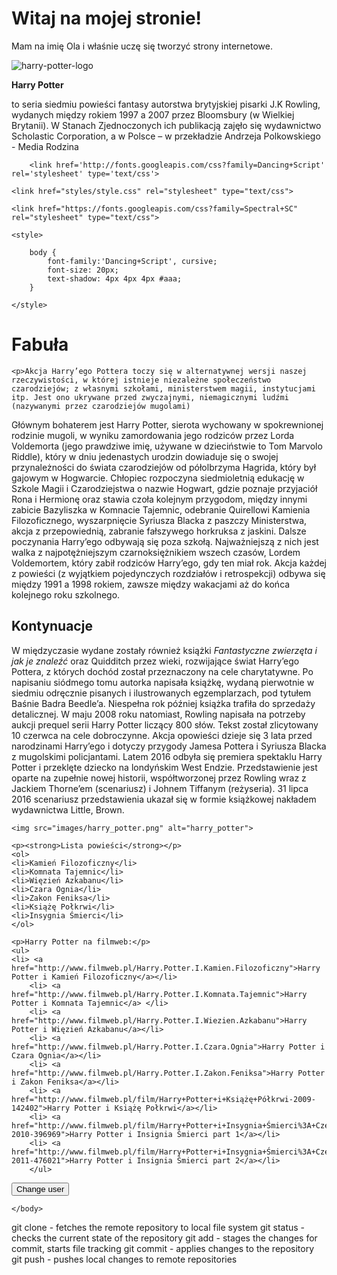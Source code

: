 # Witaj na mojej stronie! 

Mam na imię Ola i właśnie uczę się tworzyć strony internetowe. 

<!DOCTYPE html>
<html>
    <body><img src="images/harry-potter-logo.png" alt="harry-potter-logo"</body>
        <p> </p>
    <head>
        <meta charset="utf-8"
              <title><strong>Harry Potter</strong></title>
		<p>to seria siedmiu powieści fantasy autorstwa brytyjskiej pisarki J.K Rowling, wydanych między rokiem 1997 a 2007 przez Bloomsbury (w Wielkiej Brytanii). W Stanach Zjednoczonych ich publikacją zajęło się wydawnictwo Scholastic Corporation, a w Polsce – w przekładzie Andrzeja Polkowskiego - Media Rodzina</p>
		
		<link href='http://fonts.googleapis.com/css?family=Dancing+Script' rel='stylesheet' type='text/css'>
        
    <link href="styles/style.css" rel="stylesheet" type="text/css"> 
    
    <link href="https://fonts.googleapis.com/css?family=Spectral+SC" rel="stylesheet" type="text/css">
        
    <style> 
        
        body {
            font-family:'Dancing+Script', cursive;
            font-size: 20px;
            text-shadow: 4px 4px 4px #aaa;
        }
       
    </style>
    
</head>
<body>
    <h1>Fabuła</h1>

    <p>Akcja Harry’ego Pottera toczy się w alternatywnej wersji naszej rzeczywistości, w której istnieje niezależne społeczeństwo czarodziejów; z własnymi szkołami, ministerstwem magii, instytucjami itp. Jest ono ukrywane przed zwyczajnymi, niemagicznymi ludźmi (nazywanymi przez czarodziejów mugolami)
Głównym bohaterem jest Harry Potter, sierota wychowany w spokrewnionej rodzinie mugoli, w wyniku zamordowania jego rodziców przez Lorda Voldemorta (jego prawdziwe imię, używane w dzieciństwie to Tom Marvolo Riddle), który w dniu jedenastych urodzin dowiaduje się o swojej przynależności do świata czarodziejów od półolbrzyma Hagrida, który był gajowym w Hogwarcie. Chłopiec rozpoczyna siedmioletnią edukację w Szkole Magii i Czarodziejstwa o nazwie Hogwart, gdzie poznaje przyjaciół Rona i Hermionę oraz stawia czoła kolejnym przygodom, między innymi zabicie Bazyliszka w Komnacie Tajemnic, odebranie Quirellowi Kamienia Filozoficznego, wyszarpnięcie Syriusza Blacka z paszczy Ministerstwa, akcja z przepowiednią, zabranie fałszywego horkruksa z jaskini. Dalsze poczynania Harry’ego odbywają się poza szkołą.
Najważniejszą z nich jest walka z najpotężniejszym czarnoksiężnikiem wszech czasów, Lordem Voldemortem, który zabił rodziców Harry’ego, gdy ten miał rok.
Akcja każdej z powieści (z wyjątkiem pojedynczych rozdziałów i retrospekcji) odbywa się między 1991 a 1998 rokiem, zawsze między wakacjami aż do końca kolejnego roku szkolnego.</p>
    <h2>Kontynuacje</h2>
    <p>W międzyczasie wydane zostały również książki <i>Fantastyczne zwierzęta i jak je znaleźć</i> oraz Quidditch przez wieki, rozwijające świat Harry’ego Pottera, z których dochód został przeznaczony na cele charytatywne.
Po napisaniu siódmego tomu autorka napisała książkę, wydaną pierwotnie w siedmiu odręcznie pisanych i ilustrowanych egzemplarzach, pod tytułem Baśnie Badra Beedle’a. Niespełna rok później książka trafiła do sprzedaży detalicznej.
W maju 2008 roku natomiast, Rowling napisała na potrzeby aukcji prequel serii Harry Potter liczący 800 słów. Tekst został zlicytowany 10 czerwca na cele dobroczynne. Akcja opowieści dzieje się 3 lata przed narodzinami Harry’ego i dotyczy przygody Jamesa Pottera i Syriusza Blacka z mugolskimi policjantami.
Latem 2016 odbyła się premiera spektaklu Harry Potter i przeklęte dziecko na londyńskim West Endzie. Przedstawienie jest oparte na zupełnie nowej historii, współtworzonej przez Rowling wraz z Jackiem Thorne’em (scenariusz) i Johnem Tiffanym (reżyseria). 31 lipca 2016 scenariusz przedstawienia ukazał się w formie książkowej nakładem wydawnictwa Little, Brown.</p>
  
    <img src="images/harry_potter.png" alt="harry_potter">
    
    <p><strong>Lista powieści</strong></p>
    <ol>
    <li>Kamień Filozoficzny</li>
    <li>Komnata Tajemnic</li>
    <li>Więzień Azkabanu</li>
    <li>Czara Ognia</li>
    <li>Zakon Feniksa</li>
    <li>Książę Połkrwi</li>
    <li>Insygnia Śmierci</li>
    </ol>
    
    <p>Harry Potter na filmweb:</p>
    <ul>
    <li> <a href="http://www.filmweb.pl/Harry.Potter.I.Kamien.Filozoficzny">Harry Potter i Kamień Filozoficzny</a></li>
        <li> <a href="http://www.filmweb.pl/Harry.Potter.I.Komnata.Tajemnic">Harry Potter i Komnata Tajemnic</a> </li>
        <li> <a href="http://www.filmweb.pl/Harry.Potter.I.Wiezien.Azkabanu">Harry Potter i Więzień Azkabanu</a></li>
        <li> <a href="http://www.filmweb.pl/Harry.Potter.I.Czara.Ognia">Harry Potter i Czara Ognia</a></li>
        <li> <a href="http://www.filmweb.pl/Harry.Potter.I.Zakon.Feniksa">Harry Potter i Zakon Feniksa</a></li>
        <li> <a href="http://www.filmweb.pl/film/Harry+Potter+i+Książę+Półkrwi-2009-142402">Harry Potter i Książę Połkrwi</a></li>
        <li> <a href="http://www.filmweb.pl/film/Harry+Potter+i+Insygnia+Śmierci%3A+Część+I-2010-396969">Harry Potter i Insignia Śmierci part 1</a></li>
        <li> <a href="http://www.filmweb.pl/film/Harry+Potter+i+Insygnia+Śmierci%3A+Część+II-2011-476021">Harry Potter i Insignia Śmierci part 2</a></li>
        </ul>
	
<button>Change user</button>
<script src="scripts/main.js"></script>
	
    </body>
	
</html>


git clone - fetches the remote repository to local file system
git status - checks the current state of the repository
git add - stages the changes for commit, starts file tracking
git commit - applies changes to the repository
git push - pushes local changes to remote repositories
